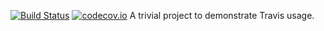 [![Build Status](https://travis-ci.org/sathyamurthyp/travis-demo.svg?branch=master)](https://travis-ci.org/sathyamurthyp/travis-demo)
[![codecov.io](https://codecov.io/github//sathyamurthyp/travis-demo/coverage.svg?branch=master)](https://codecov.io/github/sathyamurthyp/travis-demo?branch=master)
A trivial project to demonstrate Travis usage.
